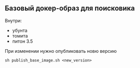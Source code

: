 ## Базовый докер-образ для поисковика
Внутри:
- убунта
- томита
- питон 3.5

При изменении нужно опубликовать новю версию
```
sh publish_base_image.sh <new_version>
```
